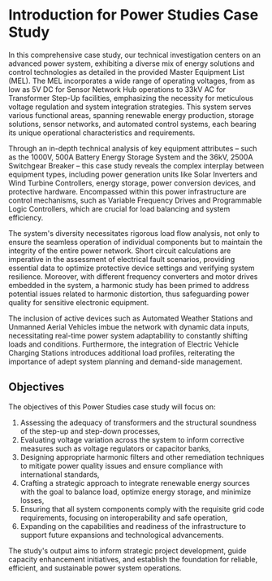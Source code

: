 # Introduction for Power Studies Case Study

In this comprehensive case study, our technical investigation centers on an advanced power system, exhibiting a diverse mix of energy solutions and control technologies as detailed in the provided Master Equipment List (MEL). The MEL incorporates a wide range of operating voltages, from as low as 5V DC for Sensor Network Hub operations to 33kV AC for Transformer Step-Up facilities, emphasizing the necessity for meticulous voltage regulation and system integration strategies. This system serves various functional areas, spanning renewable energy production, storage solutions, sensor networks, and automated control systems, each bearing its unique operational characteristics and requirements.

Through an in-depth technical analysis of key equipment attributes – such as the 1000V, 500A Battery Energy Storage System and the 36kV, 2500A Switchgear Breaker – this case study reveals the complex interplay between equipment types, including power generation units like Solar Inverters and Wind Turbine Controllers, energy storage, power conversion devices, and protective hardware. Encompassed within this power infrastructure are control mechanisms, such as Variable Frequency Drives and Programmable Logic Controllers, which are crucial for load balancing and system efficiency.

The system's diversity necessitates rigorous load flow analysis, not only to ensure the seamless operation of individual components but to maintain the integrity of the entire power network. Short circuit calculations are imperative in the assessment of electrical fault scenarios, providing essential data to optimize protective device settings and verifying system resilience. Moreover, with different frequency converters and motor drives embedded in the system, a harmonic study has been primed to address potential issues related to harmonic distortion, thus safeguarding power quality for sensitive electronic equipment.

The inclusion of active devices such as Automated Weather Stations and Unmanned Aerial Vehicles imbue the network with dynamic data inputs, necessitating real-time power system adaptability to constantly shifting loads and conditions. Furthermore, the integration of Electric Vehicle Charging Stations introduces additional load profiles, reiterating the importance of adept system planning and demand-side management.

## Objectives

The objectives of this Power Studies case study will focus on:

1. Assessing the adequacy of transformers and the structural soundness of the step-up and step-down processes,
2. Evaluating voltage variation across the system to inform corrective measures such as voltage regulators or capacitor banks,
3. Designing appropriate harmonic filters and other remediation techniques to mitigate power quality issues and ensure compliance with international standards,
4. Crafting a strategic approach to integrate renewable energy sources with the goal to balance load, optimize energy storage, and minimize losses,
5. Ensuring that all system components comply with the requisite grid code requirements, focusing on interoperability and safe operation,
6. Expanding on the capabilities and readiness of the infrastructure to support future expansions and technological advancements.

The study's output aims to inform strategic project development, guide capacity enhancement initiatives, and establish the foundation for reliable, efficient, and sustainable power system operations.